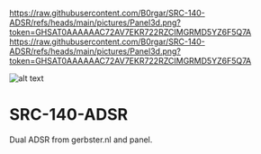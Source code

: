 <picture> https://raw.githubusercontent.com/B0rgar/SRC-140-ADSR/refs/heads/main/pictures/Panel3d.png?token=GHSAT0AAAAAAC72AV7EKR722RZCIMGRMD5YZ6F5Q7A
https://raw.githubusercontent.com/B0rgar/SRC-140-ADSR/refs/heads/main/pictures/Panel3d.png?token=GHSAT0AAAAAAC72AV7EKR722RZCIMGRMD5YZ6F5Q7A



![alt text]([http://url/to/img.png](https://raw.githubusercontent.com/B0rgar/SRC-140-ADSR/refs/heads/main/pictures/Panel3d.png?token=GHSAT0AAAAAAC72AV7EKR722RZCIMGRMD5YZ6F5Q7A))

# SRC-140-ADSR
 Dual ADSR from gerbster.nl and panel.

